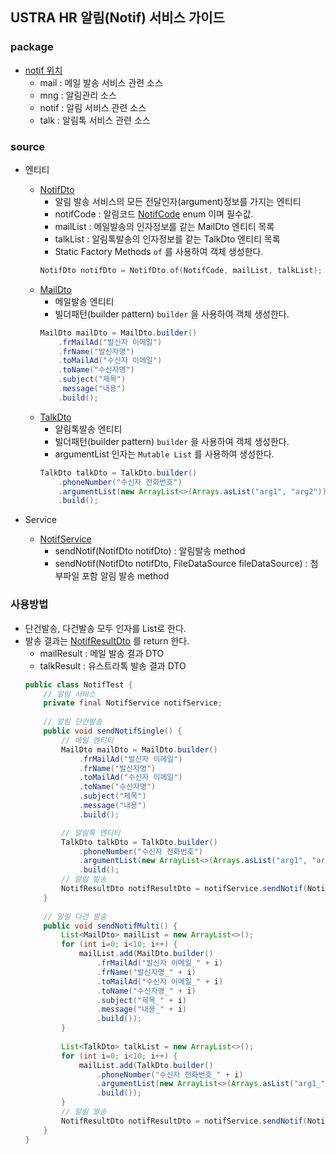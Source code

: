 ## USTRA HR 알림(Notif) 서비스 가이드

### package

* [notif 위치](../ustra-hr-system-core/src/main/java/hr/system/core/notif)
    * mail : 메일 발송 서비스 관련 소스
    * mng : 알림관리 소스
    * notif : 알림 서비스 관련 소스
    * talk : 알림톡 서비스 관련 소스

### source

* 엔티티
    * [NotifDto](../ustra-hr-system-core/src/main/java/hr/system/core/notif/notif/dto/NotifDto.java)
        * 알림 발송 서비스의 모든 전달인자(argument)정보를 가지는 엔티티
        * notifCode : 알림코드 [NotifCode](../ustra-hr-system-core/src/main/java/hr/system/core/notif/mng/dto/NotifCode.java) enum 이며 필수값.
        * mailList : 메일발송의 인자정보를 같는 MailDto 엔티티 목록
        * talkList : 알림톡발송의 인자정보를 같는 TalkDto 엔티티 목록
        * Static Factory Methods `of` 를 사용하여 객체 생성한다.
        ```java
        NotifDto notifDto = NotifDto.of(NotifCode, mailList, talkList);
        ```
    * [MailDto](../ustra-hr-system-core/src/main/java/hr/system/core/notif/mail/dto/MailDto.java)
        * 메일발송 엔티티
        * 빌더패턴(builder pattern) `builder` 을 사용하여 객체 생성한다.
        ```java
        MailDto mailDto = MailDto.builder()
            .frMailAd("발신자 이메일")
            .frName("발신자명")
            .toMailAd("수신자 이메일")
            .toName("수신자명")
            .subject("제목")
            .message("내용")
            .build();
        ```
    * [TalkDto](../ustra-hr-system-core/src/main/java/hr/system/core/notif/talk/dto/TalkDto.java)
        * 알림톡발송 엔티티
        * 빌더패턴(builder pattern) `builder` 을 사용하여 객체 생성한다.
        * argumentList 인자는 `Mutable List` 를 사용하여 생성한다.
        ```java
        TalkDto talkDto = TalkDto.builder()
            .phoneNumber("수신자 전화번호")
            .argumentList(new ArrayList<>(Arrays.asList("arg1", "arg2")))
            .build();
        ```

* Service
    * [NotifService](../ustra-hr-system-core/src/main/java/hr/system/core/notif/notif/service/NotifService.java)
        * sendNotif(NotifDto notifDto) : 알림발송 method
        * sendNotif(NotifDto notifDto, FileDataSource fileDataSource) : 첨부파일 포함 알림 발송 method

### 사용방법

* 단건발송, 다건발송 모두 인자를 List로 한다.
* 발송 결과는 [NotifResultDto](../ustra-hr-system-core/src/main/java/hr/system/core/notif/notif/dto/NotifResultDto.java) 를 return 한다.
    * mailResult : 메일 발송 결과 DTO
    * talkResult : 유스트라톡 발송 결과 DTO
    ```java
    public class NotifTest {
        // 알림 서비스
        private final NotifService notifService;
        
        // 알림 단건발송
        public void sendNotifSingle() {
            // 메일 엔티티
            MailDto mailDto = MailDto.builder()
                .frMailAd("발신자 이메일")
                .frName("발신자명")
                .toMailAd("수신자 이메일")
                .toName("수신자명")
                .subject("제목")
                .message("내용")
                .build();
    
            // 알림톡 엔티티
            TalkDto talkDto = TalkDto.builder()
                .phoneNumber("수신자 전화번호")
                .argumentList(new ArrayList<>(Arrays.asList("arg1", "arg2")))
                .build();
            // 알림 발송
            NotifResultDto notifResultDto = notifService.sendNotif(NotifDto.of(NotifCode.HOLI_REQ, List.of(mailDto), List.of(talkDto)));
        }
        
        // 알림 다건 발송
        public void sendNotifMulti() {
            List<MailDto> mailList = new ArrayList<>();
            for (int i=0; i<10; i++) {
                mailList.add(MailDto.builder()
                    .frMailAd("발신자 이메일_" + i)
                    .frName("발신자명_" + i)
                    .toMailAd("수신자 이메일_" + i)
                    .toName("수신자명_" + i)
                    .subject("제목_" + i)
                    .message("내용_" + i)
                    .build());
            }
            
            List<TalkDto> talkList = new ArrayList<>();
            for (int i=0; i<10; i++) {
                mailList.add(TalkDto.builder()
                    .phoneNumber("수신자 전화번호_" + i)
                    .argumentList(new ArrayList<>(Arrays.asList("arg1_" + i, "arg2_" + i)))
                    .build());
            }
            // 알림 발송
            NotifResultDto notifResultDto = notifService.sendNotif(NotifDto.of(NotifCode.HOLI_REQ, mailList, talkList));
        }
    }
    ```